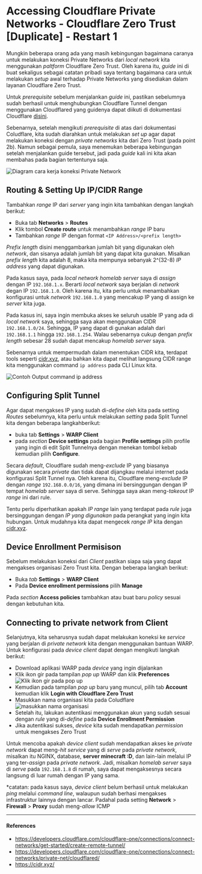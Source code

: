 # Accessing Cloudflare Private Networks - Cloudflare Zero Trust \[Duplicate\] - Restart 1

Mungkin beberapa orang ada yang masih kebingungan bagaimana caranya untuk melakukan koneksi Private Networks dari _local network_ kita menggunakan _paltform_ Cloudflare Zero Trust. Oleh karena itu, _guide_ ini di buat sekaligus sebagai catatan pribadi saya tentang bagaimana cara untuk melakukan _setup_ awal terhadap Private Networks yang disediakan dalam layanan Cloudflare Zero Trust.

Untuk _prerequisite_ sebelum menjalankan _guide_ ini, pastikan sebelumnya sudah berhasil untuk menghubungkan Cloudflare Tunnel dengan menggunakan Cloudflared yang guidenya dapat diikuti di dokumentasi Cloudflare [disini](https://developers.cloudflare.com/cloudflare-one/connections/connect-networks/get-started/create-remote-tunnel/).

Sebenarnya, setelah mengikuti _prerequisite_ di atas dari dokumentasi Coludflare, kita sudah diarahkan untuk melakukan _set up_ agar dapat melakukan koneksi dengan _private networks_ kita dari Zero Trust (pada point 2b). Namun sebagai pemula, saya menemukan beberapa kebingungan setelah menjalankan guide tersebut, jadi pada _guide_ kali ini kita akan membahas pada bagian tertentunya saja.

![Diagram cara kerja koneksi Private Network](../../assets/20250203/01.png)

## Routing & Setting Up IP/CIDR Range

Tambahkan _range_ IP dari _server_ yang ingin kita tambahkan dengan langkah berikut:

- Buka tab **Networks** > **Routes**
- Klik tombol **Create route** untuk menambahkan _range_ IP baru
- Tambahkan _range_ IP dengan format `<IP Address>/<prefix length>`

_Prefix length_ disini menggambarkan jumlah bit yang digunakan oleh _network_, dan sisanya adalah jumlah bit yang dapat kita gunakan. Misalkan _prefix length_ kita adalah 8, maka kita mempunya sebanyak 2^(32-8) _IP address_ yang dapat digunakan.

Pada kasus saya, pada _local network homelab server_ saya di _assign_ dengan IP `192.168.1.x`. Berarti _local network_ saya berjalan di _network_ degan IP `192.168.1.0`. Oleh karena itu, kita perlu untuk menambahkan konfigurasi untuk _network_ `192.168.1.0` yang mencakup IP yang di assign ke _server_ kita juga.

Pada kasus ini, saya ingin membuka akses ke seluruh usable IP yang ada di _local network_ saya, sehingga saya akan menggunakan CIDR `192.168.1.0/24`. Sehingga, IP yang dapat di gunakan adalah dari `192.168.1.1` hingga `192.168.1.254`. Walau sebenarnya cukup dengan _prefix length_ sebesar 28 sudah dapat mencakup _homelab server_ saya.

Sebenarnya untuk mempermudah dalam menentukan CIDR kita, terdapat tools seperti [cidr.xyz](https://cidr.xyz/), atau bahkan kita dapat melihat langsung CIDR range kita menggunakan command `ip address` pada CLI Linux kita.

![Contoh Output command ip address](../../assets/20250203/02.png)

## Configuring Split Tunnel

Agar dapat mengakses IP yang sudah di-_define_ oleh kita pada setting _Routes_ sebelumnya, kita perlu untuk melakukan _setting_ pada Split Tunnel kita dengan beberapa langkahberikut:

- buka tab **Settings** > **WARP Client**
- pada _section_ **Device settings** pada bagian **Profile settings** pilih profile yang ingin di edit Split Tunnelnya dengan menekan tombol kebab kemudian pilih **Configure**.

Secara _default_, Cloudflare sudah meng-_exclude_ IP yang biasanya digunakan secara _private_ dan tidak dapat dijangkau melalui internet pada konfigurasi Split Tunnel nya. Oleh karena itu, Cloudflare meng-_exclude_ IP dengan _range_ `192.168.0.0/16`, yang dimana ini bersinggungan dengan IP tempat _homelab server_ saya di serve. Sehingga saya akan meng-_takeout_ IP _range_ ini dari rule.

Tentu perlu diperhatikan apakah _IP range_ lain yang terdapat pada _rule_ juga bersinggungan dengan _IP yang digunakan_ pada perangkat yang ingin kita hubungan. Untuk mudahnya kita dapat mengecek _range IP_ kita dengan [cidr.xyz](cidr.xyz).

## Device Enrollment Permisison

Sebelum melakukan koneksi dari _Client_ pastikan siapa saja yang dapat mengakses organisasi Zero Trust kita. Dengan beberapa langkah berikut:

- Buka _tab_ **Settings** > **WARP Client**
- Pada **Device enrollment permissions** pilih **Manage**

Pada _section_ **Access policies** tambahkan atau buat baru _policy_ sesuai dengan kebutuhan kita.

## Connecting to private network from Client

Selanjutnya, kita seharusnya sudah dapat melakukan koneksi ke _service_ yang berjalan di _private network_ kita dengan menggunakan bantuan WARP. Untuk konfigurasi pada _device client_ dapat dengan mengikuti langkah berikut:

- Download aplikasi WARP pada _device_ yang ingin dijalankan
- Klik ikon gir pada tampilan _pop up_ WARP dan klik **Preferences** ![Klik ikon gir pada pop up](../../assets/20250203/03.png)
- Kemudian pada tampilan _pop up_ baru yang muncul, pilih tab **Account** kemudian klik **Login with Cloudflare Zero Trust**
- Masukkan nama organisasi kita pada Coludflare ![masukkan nama organisasi](../../assets/20250203/05.png)
- Setelah itu, lakukan autentikasi menggunakan akun yang sudah sesuai dengan _rule_ yang di-_define_ pada **Device Enrollment Permission**
- Jika autentikasi sukses, _device_ kita sudah mendapatkan _permission_ untuk mengakses Zero Trust

Untuk mencoba apakah _device client_ sudah mendapatkan akses ke _private network_ dapat meng-_hit_ _service_ yang di _serve_ pada _private network_, misalkan itu NGINX, database, **server minecraft :D**, dan lain-lain melalui IP yang ter-_assign_ pada _private network_. Jadi, misalkan _homelab server_ saya di _serve_ pada `192.168.1.8` di rumah, saya dapat mengaksesnya secara langsung di luar rumah dengan IP yang sama.

\*catatan: pada kasus saya, _device client_ belum berhasil untuk melakukan _ping_ melalui _command line_, walaupun sudah berhasi mengakses infrastruktur lainnya dengan lancar. Padahal pada setting **Network** > **Firewall** > **Proxy** sudah meng-_allow_ ICMP

---

#### References

- https://developers.cloudflare.com/cloudflare-one/connections/connect-networks/get-started/create-remote-tunnel/
- https://developers.cloudflare.com/cloudflare-one/connections/connect-networks/private-net/cloudflared/
- https://cidr.xyz/
